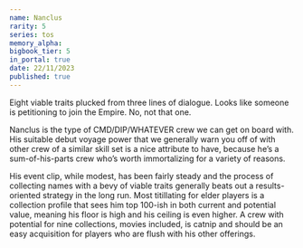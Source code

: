 ```yaml
---
name: Nanclus
rarity: 5
series: tos
memory_alpha:
bigbook_tier: 5
in_portal: true
date: 22/11/2023
published: true
---
```


Eight viable traits plucked from three lines of dialogue. Looks like someone is petitioning to join the Empire. No, not that one.

Nanclus is the type of CMD/DIP/WHATEVER crew we can get on board with. His suitable debut voyage power that we generally warn you off of with other crew of a similar skill set is a nice attribute to have, because he’s a sum-of-his-parts crew who’s worth immortalizing for a variety of reasons. 

His event clip, while modest, has been fairly steady and the process of collecting names with a bevy of viable traits generally beats out a results-oriented strategy in the long run. Most titillating for elder players is a collection profile that sees him top 100-ish in both current and potential value, meaning his floor is high and his ceiling is even higher. A crew with potential for nine collections, movies included, is catnip and should be an easy acquisition for players who are flush with his other offerings.

